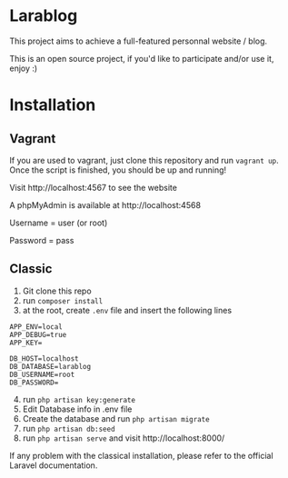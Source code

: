 # Larablog

This project aims to achieve a full-featured personnal website / blog.

This is an open source project, if you'd like to participate and/or use it, enjoy :)


# Installation
## Vagrant
If you are used to vagrant, just clone this repository and run <code>vagrant up</code>.
Once the script is finished, you should be up and running!

Visit http://localhost:4567 to see the website

A phpMyAdmin is available at http://localhost:4568

Username = user (or root)

Password = pass

## Classic
1. Git clone this repo
2. run <code>composer install</code>
3. at the root, create <code>.env</code> file and insert the following lines

```
APP_ENV=local
APP_DEBUG=true
APP_KEY=

DB_HOST=localhost
DB_DATABASE=larablog
DB_USERNAME=root
DB_PASSWORD=

```

4. run <code>php artisan key:generate</code>
5. Edit Database info in .env file
6. Create the database and run <code>php artisan migrate</code>
7. run <code>php artisan db:seed</code>
7. run <code>php artisan serve</code> and visit http://localhost:8000/

If any problem with the classical installation, please refer to the official Laravel documentation.
